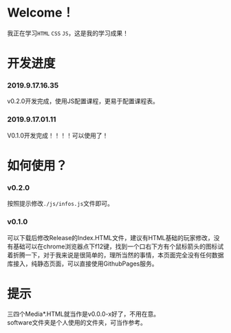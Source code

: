 # Welcome！
我正在学习`HTML` `CSS` `JS`，这是我的学习成果！
# 开发进度
### 2019.9.17.16.35
v0.2.0开发完成，使用JS配置课程，更易于配置课程表。
### 2019.9.17.01.11
V0.1.0开发完成！！！！可以使用了！
# 如何使用？
### v0.2.0
按照提示修改`./js/infos.js`文件即可。
### v0.1.0
可以下载后修改Release的Index.HTML文件，建议有HTML基础的玩家修改，没有基础可以在chrome浏览器点下f12键，找到一个口右下方有个鼠标箭头的图标试着折腾一下，对于我来说是很简单的，理所当然的事情，本页面完全没有任何数据库接入，纯静态页面，可以直接使用GithubPages服务。
# 提示
三四个Media*.HTML就当作是v0.0.0-x好了，不用在意。<br/>
software文件夹是个人使用的文件夹，可当作参考。 
